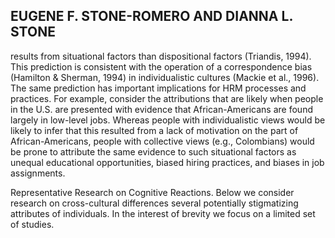 ## EUGENE F. STONE-ROMERO AND DIANNA L. STONE

results from situational factors than dispositional factors (Triandis, 1994). This prediction is consistent with the operation of a correspondence bias (Hamilton & Sherman, 1994) in individualistic cultures (Mackie et al., 1996). The same prediction has important implications for HRM processes and practices. For example, consider the attributions that are likely when people in the U.S. are presented with evidence that African-Americans are found largely in low-level jobs. Whereas people with individualistic views would be likely to infer that this resulted from a lack of motivation on the part of African-Americans, people with collective views (e.g., Colombians) would be prone to attribute the same evidence to such situational factors as unequal educational opportunities, biased hiring practices, and biases in job assignments.

Representative Research on Cognitive Reactions. Below we consider research on cross-cultural differences several potentially stigmatizing attributes of individuals. In the interest of brevity we focus on a limited set of studies.